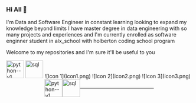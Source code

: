 ### Hi All 👋




I'm Data and Software Engineer in constant learning looking to expand my knowledge beyond limits I have master degree in data engineering with so many projects and experiences and  I'm currently enrolled as software enginner student in alx_school with holberton coding school program

Welcome to my repositories and I'm sure it'll be useful to you


<img width="48" height="48" src="https://img.icons8.com/color/48/python--v1.png" alt="python--v1"/>

<img width="48" height="48" src="https://www.svgrepo.com/show/261919/database.svg" alt="sql"/>
![Icon 1](icon1.png) ![Icon 2](icon2.png) ![Icon 3](icon3.png)

<!DOCTYPE html>
<html>
<head>
<style>
div {
  display: flex;
  align-items: center;
  justify-content: center;
}
img {
  width: 48px;
  height: 48px;
}
span {
  width: 100px;
  height: 1px;
  background-color: black;
}
</style>
</head>
<body>
<div>
  <img src="https://img.icons8.com/color/48/python--v1.png" alt="python--v1"/>
  <img src="https://www.svgrepo.com/show/261919/database.svg" alt="sql"/>
  <div style="display: flex; align-items: center; justify-content: space-between;">
    <span></span>
    <span></span>
  </div>
</div>
</body>
</html>

